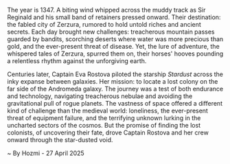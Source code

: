 
The year is 1347.  A biting wind whipped across the muddy track as Sir Reginald and his small band of retainers pressed onward.  Their destination: the fabled city of Zerzura, rumored to hold untold riches and ancient secrets.  Each day brought new challenges: treacherous mountain passes guarded by bandits, scorching deserts where water was more precious than gold, and the ever-present threat of disease.  Yet, the lure of adventure, the whispered tales of Zerzura, spurred them on, their horses' hooves pounding a relentless rhythm against the unforgiving earth.

Centuries later, Captain Eva Rostova piloted the starship *Stardust* across the inky expanse between galaxies.  Her mission: to locate a lost colony on the far side of the Andromeda galaxy.  The journey was a test of both endurance and technology, navigating treacherous nebulae and avoiding the gravitational pull of rogue planets.  The vastness of space offered a different kind of challenge than the medieval world: loneliness, the ever-present threat of equipment failure, and the terrifying unknown lurking in the uncharted sectors of the cosmos.  But the promise of finding the lost colonists, of uncovering their fate, drove Captain Rostova and her crew onward through the star-dusted void.

~ By Hozmi - 27 April 2025
